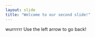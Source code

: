 ```yaml
---
layout: slide
title: "Welcome to our second slide!"
---
```

wurrrrrr
Use the left arrow to go back!
